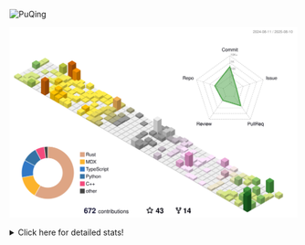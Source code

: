 ![PuQing](https://user-images.githubusercontent.com/27223114/171565019-9a56fae6-b08b-421f-99db-7e830da42371.png)

![](./profile-3d-contrib/profile-season-animate.svg)

<details>
<summary>Click here for detailed stats!</summary>

<!--START_SECTION:waka-->
![Lines of code](https://img.shields.io/badge/From%20Hello%20World%20I%27ve%20Written-2.4%20million%20lines%20of%20code-blue)

**🐱 My GitHub Data** 

> 📦 451.8 kB Used in GitHub's Storage 
 > 
> 🏆 363 Contributions in the Year 2025
 > 
> 🚫 Not Opted to Hire
 > 
> 📜 32 Public Repositories 
 > 
> 🔑 34 Private Repositories 
 > 
**I'm an Early 🐤** 

```text
🌞 Morning                865 commits         ██░░░░░░░░░░░░░░░░░░░░░░░   09.60 % 
🌆 Daytime                3853 commits        ███████████░░░░░░░░░░░░░░   42.78 % 
🌃 Evening                2175 commits        ██████░░░░░░░░░░░░░░░░░░░   24.15 % 
🌙 Night                  2113 commits        ██████░░░░░░░░░░░░░░░░░░░   23.46 % 
```


📊 **This Week I Spent My Time On** 

```text
💬 Programming Languages: 
Swift                    7 hrs 7 mins        ███████████████░░░░░░░░░░   60.04 % 
TypeScript               2 hrs 30 mins       █████░░░░░░░░░░░░░░░░░░░░   21.10 % 
XML                      28 mins             █░░░░░░░░░░░░░░░░░░░░░░░░   04.05 % 
Other                    27 mins             █░░░░░░░░░░░░░░░░░░░░░░░░   03.91 % 
Rust                     25 mins             █░░░░░░░░░░░░░░░░░░░░░░░░   03.59 % 

🔥 Editors: 
VS Code                  11 hrs 51 mins      █████████████████████████   100.00 % 

💻 Operating System: 
Mac                      8 hrs 3 mins        █████████████████░░░░░░░░   67.97 % 
WSL                      3 hrs 38 mins       ████████░░░░░░░░░░░░░░░░░   30.73 % 
Linux                    9 mins              ░░░░░░░░░░░░░░░░░░░░░░░░░   01.30 % 
```


<!--END_SECTION:waka-->
</details>
